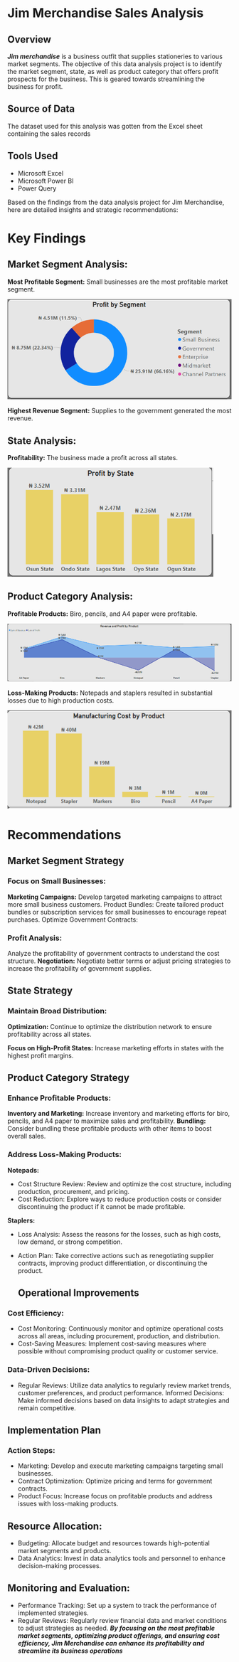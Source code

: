 # Jim Merchandise Sales Analysis

## Overview
**_Jim merchandise_** is a business outfit that supplies stationeries to various market segments. The objective of this data analysis project is to identify the market segment, state, as well as product category that offers profit prospects for the business. This is geared towards streamlining the business for profit.

## Source of Data
The dataset used for this analysis was gotten from the Excel sheet containing the sales records

## Tools Used
- Microsoft Excel
- Microsoft Power BI
- Power Query
 
Based on the findings from the data analysis project for Jim Merchandise, here are detailed insights and strategic recommendations:

# Key Findings
## Market Segment Analysis:

**Most Profitable Segment:** Small businesses are the most profitable market segment.

![](profit_by_segment.PNG)

**Highest Revenue Segment:** Supplies to the government generated the most revenue.

## State Analysis:

**Profitability:** The business made a profit across all states.

![](profit_by_state.PNG)

## Product Category Analysis:

**Profitable Products:** Biro, pencils, and A4 paper were profitable.  

![](revenue_and_profit_by_product.PNG)

**Loss-Making Products:** Notepads and staplers resulted in substantial losses due to high production costs.

![](manufacturing_cost_by_product.PNG)

# Recommendations

## Market Segment Strategy

### Focus on Small Businesses:

**Marketing Campaigns:** Develop targeted marketing campaigns to attract more small business customers.
Product Bundles: Create tailored product bundles or subscription services for small businesses to encourage repeat purchases.
Optimize Government Contracts:

### Profit Analysis:
Analyze the profitability of government contracts to understand the cost structure.
**Negotiation:** Negotiate better terms or adjust pricing strategies to increase the profitability of government supplies.

## State Strategy

### Maintain Broad Distribution:

**Optimization:** Continue to optimize the distribution network to ensure profitability across all states.

**Focus on High-Profit States:** Increase marketing efforts in states with the highest profit margins.

## Product Category Strategy

### Enhance Profitable Products:

**Inventory and Marketing:** Increase inventory and marketing efforts for biro, pencils, and A4 paper to maximize sales and profitability.
**Bundling:** Consider bundling these profitable products with other items to boost overall sales.

### Address Loss-Making Products:

**Notepads:**

- Cost Structure Review: Review and optimize the cost structure, including production, procurement, and pricing.
- Cost Reduction: Explore ways to reduce production costs or consider discontinuing the product if it cannot be made profitable.

**Staplers:**
- Loss Analysis: Assess the reasons for the losses, such as high costs, low demand, or strong competition.
- Action Plan: Take corrective actions such as renegotiating supplier contracts, improving product differentiation, or discontinuing the product.

  ## Operational Improvements

### Cost Efficiency:

- Cost Monitoring: Continuously monitor and optimize operational costs across all areas, including procurement, production, and distribution.
- Cost-Saving Measures: Implement cost-saving measures where possible without compromising product quality or customer service.

### Data-Driven Decisions:

- Regular Reviews: Utilize data analytics to regularly review market trends, customer preferences, and product performance.
Informed Decisions: Make informed decisions based on data insights to adapt strategies and remain competitive.

## Implementation Plan

### Action Steps:

- Marketing: Develop and execute marketing campaigns targeting small businesses.
- Contract Optimization: Optimize pricing and terms for government contracts.
- Product Focus: Increase focus on profitable products and address issues with loss-making products.

## Resource Allocation:

- Budgeting: Allocate budget and resources towards high-potential market segments and products.
- Data Analytics: Invest in data analytics tools and personnel to enhance decision-making processes.

## Monitoring and Evaluation:

- Performance Tracking: Set up a system to track the performance of implemented strategies.
- Regular Reviews: Regularly review financial data and market conditions to adjust strategies as needed.
_**By focusing on the most profitable market segments, optimizing product offerings, and ensuring cost efficiency, Jim Merchandise can enhance its profitability and streamline its business operations**_ 
